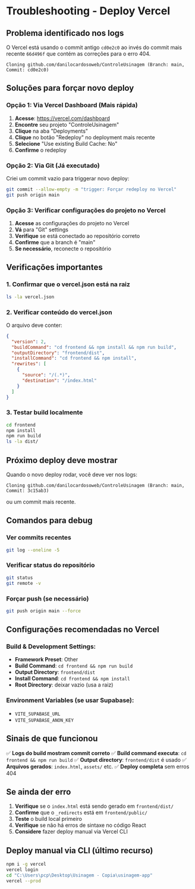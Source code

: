 # Troubleshooting - Deploy Vercel

## Problema identificado nos logs

O Vercel está usando o commit antigo `cd0e2c0` ao invés do commit mais recente `66d496f` que contém as correções para o erro 404.

```
Cloning github.com/danilocardosoweb/ControleUsinagem (Branch: main, Commit: cd0e2c0)
```

## Soluções para forçar novo deploy

### Opção 1: Via Vercel Dashboard (Mais rápida)

1. **Acesse**: https://vercel.com/dashboard
2. **Encontre** seu projeto "ControleUsinagem"
3. **Clique** na aba "Deployments"
4. **Clique** no botão "Redeploy" no deployment mais recente
5. **Selecione** "Use existing Build Cache: No"
6. **Confirme** o redeploy

### Opção 2: Via Git (Já executado)

Criei um commit vazio para triggerar novo deploy:
```bash
git commit --allow-empty -m "trigger: Forçar redeploy no Vercel"
git push origin main
```

### Opção 3: Verificar configurações do projeto no Vercel

1. **Acesse** as configurações do projeto no Vercel
2. **Vá** para "Git" settings
3. **Verifique** se está conectado ao repositório correto
4. **Confirme** que a branch é "main"
5. **Se necessário**, reconecte o repositório

## Verificações importantes

### 1. Confirmar que o vercel.json está na raiz
```bash
ls -la vercel.json
```

### 2. Verificar conteúdo do vercel.json
O arquivo deve conter:
```json
{
  "version": 2,
  "buildCommand": "cd frontend && npm install && npm run build",
  "outputDirectory": "frontend/dist",
  "installCommand": "cd frontend && npm install",
  "rewrites": [
    {
      "source": "/(.*)",
      "destination": "/index.html"
    }
  ]
}
```

### 3. Testar build localmente
```bash
cd frontend
npm install
npm run build
ls -la dist/
```

## Próximo deploy deve mostrar

Quando o novo deploy rodar, você deve ver nos logs:
```
Cloning github.com/danilocardosoweb/ControleUsinagem (Branch: main, Commit: 3c15ab3)
```
ou um commit mais recente.

## Comandos para debug

### Ver commits recentes
```bash
git log --oneline -5
```

### Verificar status do repositório
```bash
git status
git remote -v
```

### Forçar push (se necessário)
```bash
git push origin main --force
```

## Configurações recomendadas no Vercel

### Build & Development Settings:
- **Framework Preset**: Other
- **Build Command**: `cd frontend && npm run build`
- **Output Directory**: `frontend/dist`
- **Install Command**: `cd frontend && npm install`
- **Root Directory**: deixar vazio (usa a raiz)

### Environment Variables (se usar Supabase):
- `VITE_SUPABASE_URL`
- `VITE_SUPABASE_ANON_KEY`

## Sinais de que funcionou

✅ **Logs do build mostram commit correto**
✅ **Build command executa**: `cd frontend && npm run build`
✅ **Output directory**: `frontend/dist` é usado
✅ **Arquivos gerados**: `index.html`, `assets/` etc.
✅ **Deploy completa** sem erros 404

## Se ainda der erro

1. **Verifique** se o `index.html` está sendo gerado em `frontend/dist/`
2. **Confirme** que o `_redirects` está em `frontend/public/`
3. **Teste** o build local primeiro
4. **Verifique** se não há erros de sintaxe no código React
5. **Considere** fazer deploy manual via Vercel CLI

## Deploy manual via CLI (último recurso)

```bash
npm i -g vercel
vercel login
cd "C:\Users\pcp\Desktop\Usinagem - Copia\usinagem-app"
vercel --prod
```
